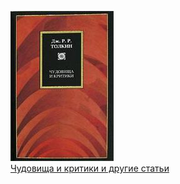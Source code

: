![](Чудовища%20и%20критики%20и%20другие%20статьи.jpg)  
[Чудовища и критики и другие статьи](Чудовища%20и%20критики%20и%20другие%20статьи)
